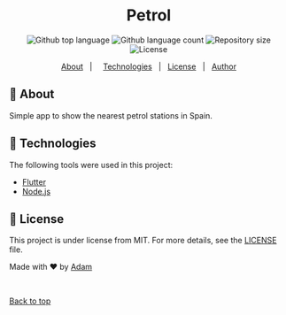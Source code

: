 <h1 align="center">Petrol</h1>

<p align="center">
  <img alt="Github top language" src="https://img.shields.io/github/languages/top/adamthecro/petrapp?color=56BEB8">

  <img alt="Github language count" src="https://img.shields.io/github/languages/count/adamthecro/petrapp?color=56BEB8">

  <img alt="Repository size" src="https://img.shields.io/github/repo-size/adamthecro/petrapp?color=56BEB8">

  <img alt="License" src="https://img.shields.io/github/license/adamthecro/petrapp?color=56BEB8">

</p>

<p align="center">
  <a href="#dart-about">About</a>   |    
  <a href="#rocket-technologies">Technologies</a>   |  
  <a href="#memo-license">License</a>   |  
  <a href="https://github.com/adamthecro" target="_blank">Author</a>
</p>

## 🎯 About

Simple app to show the nearest petrol stations in Spain.

## 🚀 Technologies

The following tools were used in this project:

- [Flutter](https://flutter.dev)
- [Node.js](https://nodejs.org/en/)

## 📝 License

This project is under license from MIT. For more details, see the [LICENSE](LICENSE.md) file.

Made with ❤️ by <a href="https://github.com/adamthecro" target="_blank">Adam </a>

&#xa0;

<a href="#top">Back to top</a>
